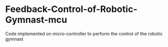 # Feedback-Control-of-Robotic-Gymnast-mcu
Code implemented on micro-controller to perform the control of the robotic gymnast
